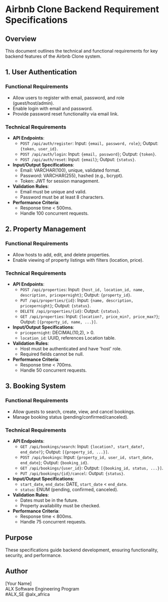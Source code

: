 
# Airbnb Clone Backend Requirement Specifications

## Overview
This document outlines the technical and functional requirements for key backend features of the Airbnb Clone system.

## 1. User Authentication
### Functional Requirements
- Allow users to register with email, password, and role (guest/host/admin).
- Enable login with email and password.
- Provide password reset functionality via email link.

### Technical Requirements
- **API Endpoints**:
  - `POST /api/auth/register`: Input: `{email, password, role}`; Output: `{token, user_id}`.
  - `POST /api/auth/login`: Input: `{email, password}`; Output: `{token}`.
  - `POST /api/auth/reset`: Input: `{email}`; Output: `{status}`.
- **Input/Output Specifications**:
  - Email: VARCHAR(100), unique, validated format.
  - Password: VARCHAR(255), hashed (e.g., bcrypt).
  - Token: JWT for session management.
- **Validation Rules**:
  - Email must be unique and valid.
  - Password must be at least 8 characters.
- **Performance Criteria**:
  - Response time < 500ms.
  - Handle 100 concurrent requests.

## 2. Property Management
### Functional Requirements
- Allow hosts to add, edit, and delete properties.
- Enable viewing of property listings with filters (location, price).

### Technical Requirements
- **API Endpoints**:
  - `POST /api/properties`: Input: `{host_id, location_id, name, description, pricepernight}`; Output: `{property_id}`.
  - `PUT /api/properties/{id}`: Input: `{name, description, pricepernight}`; Output: `{status}`.
  - `DELETE /api/properties/{id}`: Output: `{status}`.
  - `GET /api/properties`: Input: `{location?, price_min?, price_max?}`; Output: `[{property_id, name, ...}]`.
- **Input/Output Specifications**:
  - `pricepernight`: DECIMAL(10,2), > 0.
  - `location_id`: UUID, references Location table.
- **Validation Rules**:
  - Host must be authenticated and have 'host' role.
  - Required fields cannot be null.
- **Performance Criteria**:
  - Response time < 700ms.
  - Handle 50 concurrent requests.

## 3. Booking System
### Functional Requirements
- Allow guests to search, create, view, and cancel bookings.
- Manage booking status (pending/confirmed/canceled).

### Technical Requirements
- **API Endpoints**:
  - `GET /api/bookings/search`: Input: `{location?, start_date?, end_date?}`; Output: `[{property_id, ...}]`.
  - `POST /api/bookings`: Input: `{property_id, user_id, start_date, end_date}`; Output: `{booking_id}`.
  - `GET /api/bookings/{user_id}`: Output: `[{booking_id, status, ...}]`.
  - `PUT /api/bookings/{id}/cancel`: Output: `{status}`.
- **Input/Output Specifications**:
  - `start_date`, `end_date`: DATE, `start_date` < `end_date`.
  - `status`: ENUM (pending, confirmed, canceled).
- **Validation Rules**:
  - Dates must be in the future.
  - Property availability must be checked.
- **Performance Criteria**:
  - Response time < 800ms.
  - Handle 75 concurrent requests.

## Purpose
These specifications guide backend development, ensuring functionality, security, and performance.

## Author
[Your Name]  
ALX Software Engineering Program  
#ALX_SE @alx_africa